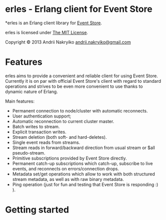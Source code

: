 erles - Erlang client for Event Store
=====

*erles is an Erlang client library for [Event Store](http://geteventstore.com/).

erles is licensed under [The MIT License](http://opensource.org/licenses/MIT).

Copyright © 2013 Andrii Nakryiko <andrii.nakryiko@gmail.com>


Features
========

erles aims to provide a convenient and reliable client for using Event Store.
Currently it is on par with official Event Store's client with regard to standard operations
and strives to be even more convenient to use thanks to dynamic nature of Erlang.

Main features:

  * Permanent connection to node/cluster with automatic reconnects.
  * User authentication support;
  * Automatic reconnection to current cluster master.
  * Batch writes to stream.
  * Explicit transaction writes.
  * Stream deletion (both soft- and hard-deletes).
  * Single event reads from streams.
  * Stream reads in forward/backward direction from usual stream or $all pseudo-stream.
  * Primitive subscriptions provided by Event Store directly.
  * Permanent catch-up subscriptions which catch-up, subscribe to live events, and reconnects on errors/connection drops.
  * Metadata set/get operations which allow to work with both structured stream metadata, as well as with raw binary metadata.
  * Ping operation (just for fun and testing that Event Store is responding :) ).


Getting started
===============



